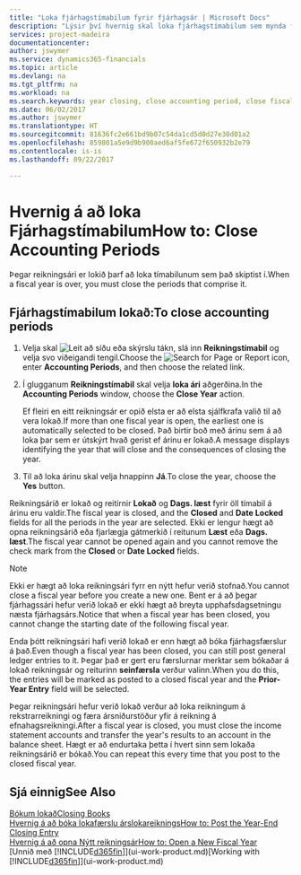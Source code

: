```yaml
---
title: "Loka fjárhagstímabilum fyrir fjárhagsár | Microsoft Docs"
description: "Lýsir því hvernig skal loka fjárhagstímabilum sem mynda fjárhagsárið."
services: project-madeira
documentationcenter: 
author: jswymer
ms.service: dynamics365-financials
ms.topic: article
ms.devlang: na
ms.tgt_pltfrm: na
ms.workload: na
ms.search.keywords: year closing, close accounting period, close fiscal year, bank account detailed trial balance
ms.date: 06/02/2017
ms.author: jswymer
ms.translationtype: HT
ms.sourcegitcommit: 81636fc2e661bd9b07c54da1cd5d0d27e30d01a2
ms.openlocfilehash: 859801a5e9d9b900aed6af5fe672f650932b2e79
ms.contentlocale: is-is
ms.lasthandoff: 09/22/2017

---
```

# <a name="how-to-close-accounting-periods"></a><span data-ttu-id="eebfd-103">Hvernig á að loka Fjárhagstímabilum</span><span class="sxs-lookup"><span data-stu-id="eebfd-103">How to: Close Accounting Periods</span></span>
<span data-ttu-id="eebfd-104">Þegar reikningsári er lokið þarf að loka tímabilunum sem það skiptist í.</span><span class="sxs-lookup"><span data-stu-id="eebfd-104">When a fiscal year is over, you must close the periods that comprise it.</span></span>

## <a name="to-close-accounting-periods"></a><span data-ttu-id="eebfd-105">Fjárhagstímabilum lokað:</span><span class="sxs-lookup"><span data-stu-id="eebfd-105">To close accounting periods</span></span>
1. <span data-ttu-id="eebfd-106">Velja skal ![Leit að síðu eða skýrslu](media/ui-search/search_small.png "Leit að síðu eða skýrslu táknið") tákn, slá inn **Reikningstímabil** og velja svo viðeigandi tengil.</span><span class="sxs-lookup"><span data-stu-id="eebfd-106">Choose the ![Search for Page or Report](media/ui-search/search_small.png "Search for Page or Report icon") icon, enter **Accounting Periods**, and then choose the related link.</span></span>
2. <span data-ttu-id="eebfd-107">Í glugganum **Reikningstímabil** skal velja **loka ári** aðgerðina.</span><span class="sxs-lookup"><span data-stu-id="eebfd-107">In the **Accounting Periods** window, choose the **Close Year** action.</span></span>

    <span data-ttu-id="eebfd-108">Ef fleiri en eitt reikningsár er opið elsta er að elsta sjálfkrafa valið til að vera lokað.</span><span class="sxs-lookup"><span data-stu-id="eebfd-108">If more than one fiscal year is open, the earliest one is automatically selected to be closed.</span></span> <span data-ttu-id="eebfd-109">Það birtir boð með árinu sem á að loka þar sem er útskýrt hvað gerist ef árinu er lokað.</span><span class="sxs-lookup"><span data-stu-id="eebfd-109">A message displays identifying the year that will close and the consequences of closing the year.</span></span>
3. <span data-ttu-id="eebfd-110">Til að loka árinu skal velja hnappinn **Já**.</span><span class="sxs-lookup"><span data-stu-id="eebfd-110">To close the year, choose the **Yes** button.</span></span>

<span data-ttu-id="eebfd-111">Reikningsárið er lokað og reitirnir **Lokað** og **Dags. læst** fyrir öll tímabil á árinu eru valdir.</span><span class="sxs-lookup"><span data-stu-id="eebfd-111">The fiscal year is closed, and the **Closed** and **Date Locked** fields for all the periods in the year are selected.</span></span> <span data-ttu-id="eebfd-112">Ekki er lengur hægt að opna reikningsárið eða fjarlægja gátmerkið í reitunum **Læst** eða **Dags. læst**.</span><span class="sxs-lookup"><span data-stu-id="eebfd-112">The fiscal year cannot be opened again and you cannot remove the check mark from the **Closed** or **Date Locked** fields.</span></span>

> [!NOTE]  
>   <span data-ttu-id="eebfd-113">Ekki er hægt að loka reikningsári fyrr en nýtt hefur verið stofnað.</span><span class="sxs-lookup"><span data-stu-id="eebfd-113">You cannot close a fiscal year before you create a new one.</span></span> <span data-ttu-id="eebfd-114">Bent er á að þegar fjárhagssári hefur verið lokað er ekki hægt að breyta upphafsdagsetningu næsta fjárhagsárs.</span><span class="sxs-lookup"><span data-stu-id="eebfd-114">Notice that when a fiscal year has been closed, you cannot change the starting date of the following fiscal year.</span></span>

<span data-ttu-id="eebfd-115">Enda þótt reikningsári hafi verið lokað er enn hægt að bóka fjárhagsfærslur á það.</span><span class="sxs-lookup"><span data-stu-id="eebfd-115">Even though a fiscal year has been closed, you can still post general ledger entries to it.</span></span> <span data-ttu-id="eebfd-116">Þegar það er gert eru færslurnar merktar sem bókaðar á lokað reikningsár og reiturinn **seinfærsla** verður valinn.</span><span class="sxs-lookup"><span data-stu-id="eebfd-116">When you do this, the entries will be marked as posted to a closed fiscal year and the **Prior-Year Entry** field will be selected.</span></span>

<span data-ttu-id="eebfd-117">Þegar reikningsári hefur verið lokað verður að loka reikningum á rekstrarreikningi og færa ársniðurstöður yfir á reikning á efnahagsreikningi.</span><span class="sxs-lookup"><span data-stu-id="eebfd-117">After a fiscal year is closed, you must close the income statement accounts and transfer the year's results to an account in the balance sheet.</span></span> <span data-ttu-id="eebfd-118">Hægt er að endurtaka þetta í hvert sinn sem lokaða reikningsárið er bókað.</span><span class="sxs-lookup"><span data-stu-id="eebfd-118">You can repeat this every time that you post to the closed fiscal year.</span></span>

## <a name="see-also"></a><span data-ttu-id="eebfd-119">Sjá einnig</span><span class="sxs-lookup"><span data-stu-id="eebfd-119">See Also</span></span>
[<span data-ttu-id="eebfd-120">Bókum lokað</span><span class="sxs-lookup"><span data-stu-id="eebfd-120">Closing Books</span></span>](year-close-books.md)  
[<span data-ttu-id="eebfd-121">Hvernig á að bóka lokafærslu árslokareiknings</span><span class="sxs-lookup"><span data-stu-id="eebfd-121">How to: Post the Year-End Closing Entry</span></span>](year-how-post-year-end-close-entry.md)  
[<span data-ttu-id="eebfd-122">Hvernig á að opna Nýtt reikningsár</span><span class="sxs-lookup"><span data-stu-id="eebfd-122">How to: Open a New Fiscal Year</span></span>](finance-how-open-new-fiscal-year.md)  
<span data-ttu-id="eebfd-123">[Unnið með [!INCLUDE[d365fin](includes/d365fin_md.md)]](ui-work-product.md)</span><span class="sxs-lookup"><span data-stu-id="eebfd-123">[Working with [!INCLUDE[d365fin](includes/d365fin_md.md)]](ui-work-product.md)</span></span>

